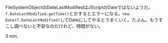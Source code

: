 FileSystemObjectのDateLastModifiedはJScriptのDateではないようだ。`f.DateLastModified.getTime()`とかするとエラーになる。`new Date(f.DateLastModified)`してDateにしてやるとうまくいく。たぶん。もうすこし調べないと不安なのだけれど、時間がない。

3 min.
